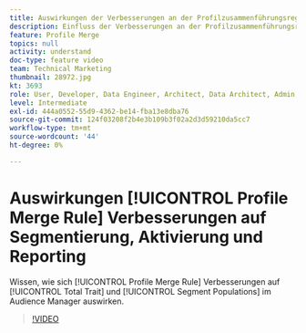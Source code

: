 ```yaml
---
title: Auswirkungen der Verbesserungen an der Profilzusammenführungsregel auf Segmentierung, Aktivierung und Reporting
description: Einfluss der Verbesserungen an der Profilzusammenführungsregel auf die Gesamt-Trait- und Segmentpopulationen in der Audience Manager-Benutzeroberfläche
feature: Profile Merge
topics: null
activity: understand
doc-type: feature video
team: Technical Marketing
thumbnail: 28972.jpg
kt: 3693
role: User, Developer, Data Engineer, Architect, Data Architect, Admin, Leader
level: Intermediate
exl-id: 444a0552-55d9-4362-be14-fba13e8dba76
source-git-commit: 124f03208f2b4e3b109b3f02a2d3d59210da5cc7
workflow-type: tm+mt
source-wordcount: '44'
ht-degree: 0%

---
```


# Auswirkungen [!UICONTROL Profile Merge Rule] Verbesserungen auf Segmentierung, Aktivierung und Reporting

Wissen, wie sich [!UICONTROL Profile Merge Rule] Verbesserungen auf [!UICONTROL Total Trait] und [!UICONTROL Segment Populations] im Audience Manager auswirken.

>[!VIDEO](https://video.tv.adobe.com/v/28972/?quality=12)
